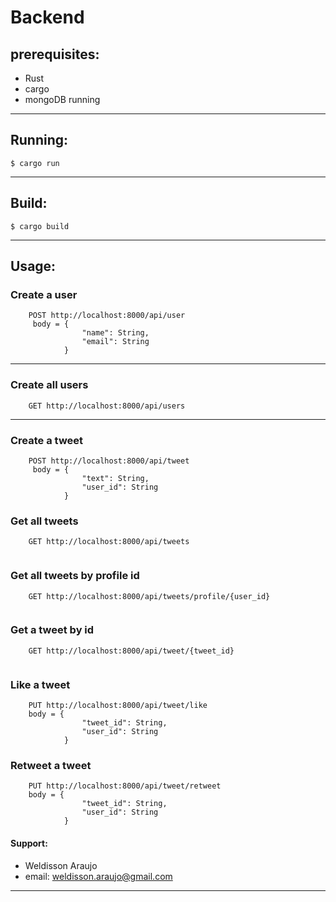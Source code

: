 # Backend
## prerequisites:
- Rust
- cargo
- mongoDB running

---
## Running: 
```
$ cargo run
```

---
## Build: 
```
$ cargo build
```

---
## Usage:
### Create a user
```
    POST http://localhost:8000/api/user
     body = {
                "name": String,
                "email": String
            }

```
---
### Create all users
```
    GET http://localhost:8000/api/users

```
---
### Create a tweet
```
    POST http://localhost:8000/api/tweet
     body = {
                "text": String,
                "user_id": String
            }

```
### Get all tweets
```
    GET http://localhost:8000/api/tweets
    

```
### Get all tweets by profile id
```
    GET http://localhost:8000/api/tweets/profile/{user_id}
    

```
### Get a tweet by id
```
    GET http://localhost:8000/api/tweet/{tweet_id}
    

```
### Like a tweet
```
    PUT http://localhost:8000/api/tweet/like
    body = {
                "tweet_id": String,
	            "user_id": String
            }

```
### Retweet a tweet
```
    PUT http://localhost:8000/api/tweet/retweet
    body = {
                "tweet_id": String,
	            "user_id": String
            }

```

#### Support: 
- Weldisson Araujo
- email: weldisson.araujo@gmail.com

---